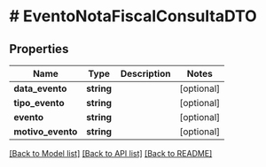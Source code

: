 # # EventoNotaFiscalConsultaDTO

## Properties

Name | Type | Description | Notes
------------ | ------------- | ------------- | -------------
**data_evento** | **string** |  | [optional]
**tipo_evento** | **string** |  | [optional]
**evento** | **string** |  | [optional]
**motivo_evento** | **string** |  | [optional]

[[Back to Model list]](../../README.md#models) [[Back to API list]](../../README.md#endpoints) [[Back to README]](../../README.md)
